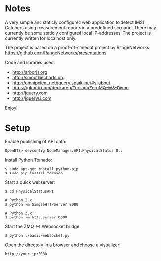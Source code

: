 Notes
=====
A very simple and staticly configured web application to detect IMSI Catchers using measurement reports in a predefined scenario. There may currently be some staticly configured local IP-addresses. The project is currently written for localhost only.

The project is based on a proof-of-conecpt project by RangeNetworks: https://github.com/RangeNetworks/presentations

Code and libraries used:

 * http://arborjs.org
 * http://smoothiecharts.org
 * http://omnipotent.net/jquery.sparkline/#s-about
 * https://github.com/deckarep/TornadoZeroMQ-WS-Demo
 * http://jquery.com
 * http://jqueryui.com

Enjoy!

Setup
=====

Enable publishing of API data:

    OpenBTS> devconfig NodeManager.API.PhysicalStatus 0.1

Install Python Tornado:

    $ sudo apt-get install python-pip
    $ sudo pip install tornado

Start a quick webserver:

    $ cd PhysicalStatusAPI

    # Python 2.x:
    $ python -m SimpleHTTPServer 8080

    # Python 3.x:
    $ python -m http.server 8080

Start the ZMQ <-> Websocket bridge:

    $ python ./basic-websocket.py

Open the directory in a browser and choose a visualizer:

    http://your-ip:8080


